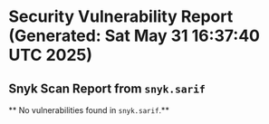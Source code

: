 # Security Vulnerability Report (Generated: Sat May 31 16:37:40 UTC 2025)


## Snyk Scan Report from `snyk.sarif`
** No vulnerabilities found in `snyk.sarif`.**
